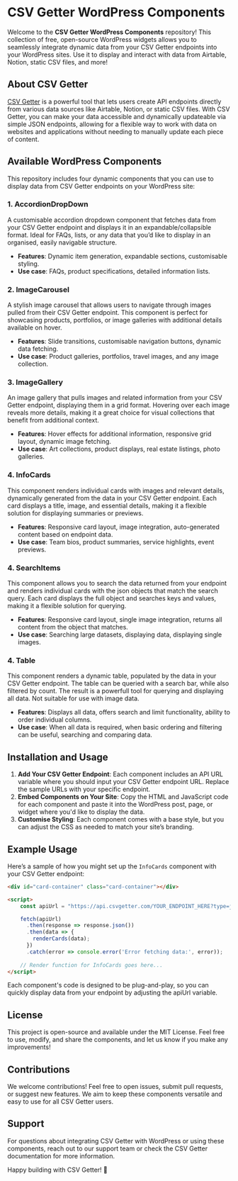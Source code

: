 # CSV Getter WordPress Components

Welcome to the **CSV Getter WordPress Components** repository! This collection of free, open-source WordPress widgets allows you to seamlessly integrate dynamic data from your CSV Getter endpoints into your WordPress sites. Use it to display and interact with data from Airtable, Notion, static CSV files, and more!

## About CSV Getter

[CSV Getter](https://csvgetter.com) is a powerful tool that lets users create API endpoints directly from various data sources like Airtable, Notion, or static CSV files. With CSV Getter, you can make your data accessible and dynamically updateable via simple JSON endpoints, allowing for a flexible way to work with data on websites and applications without needing to manually update each piece of content.

## Available WordPress Components

This repository includes four dynamic components that you can use to display data from CSV Getter endpoints on your WordPress site:

### 1. AccordionDropDown

A customisable accordion dropdown component that fetches data from your CSV Getter endpoint and displays it in an expandable/collapsible format. Ideal for FAQs, lists, or any data that you’d like to display in an organised, easily navigable structure.

- **Features**: Dynamic item generation, expandable sections, customisable styling.
- **Use case**: FAQs, product specifications, detailed information lists.

### 2. ImageCarousel

A stylish image carousel that allows users to navigate through images pulled from their CSV Getter endpoint. This component is perfect for showcasing products, portfolios, or image galleries with additional details available on hover.

- **Features**: Slide transitions, customisable navigation buttons, dynamic data fetching.
- **Use case**: Product galleries, portfolios, travel images, and any image collection.

### 3. ImageGallery

An image gallery that pulls images and related information from your CSV Getter endpoint, displaying them in a grid format. Hovering over each image reveals more details, making it a great choice for visual collections that benefit from additional context.

- **Features**: Hover effects for additional information, responsive grid layout, dynamic image fetching.
- **Use case**: Art collections, product displays, real estate listings, photo galleries.

### 4. InfoCards

This component renders individual cards with images and relevant details, dynamically generated from the data in your CSV Getter endpoint. Each card displays a title, image, and essential details, making it a flexible solution for displaying summaries or previews.

- **Features**: Responsive card layout, image integration, auto-generated content based on endpoint data.
- **Use case**: Team bios, product summaries, service highlights, event previews.

### 4. SearchItems

This component allows you to search the data returned from your endpoint and renders individual cards with the json objects that match the search query. Each card displays the full object and searches keys and values, making it a flexible solution for querying.

- **Features**: Responsive card layout, single image integration, returns all content from the object that matches.
- **Use case**: Searching large datasets, displaying data, displaying single images.

### 4. Table

This component renders a dynamic table, populated by the data in your CSV Getter endpoint. The table can be queried with a search bar, while also filtered by count. The result is a powerfull tool for querying and displaying all data. Not suitable for use with image data.

- **Features**: Displays all data, offers search and limit functionality, ability to order individual columns.
- **Use case**: When all data is required, when basic ordering and filtering can be useful, searching and comparing data.

## Installation and Usage

1. **Add Your CSV Getter Endpoint**: Each component includes an API URL variable where you should input your CSV Getter endpoint URL. Replace the sample URLs with your specific endpoint.
2. **Embed Components on Your Site**: Copy the HTML and JavaScript code for each component and paste it into the WordPress post, page, or widget where you'd like to display the data.
3. **Customise Styling**: Each component comes with a base style, but you can adjust the CSS as needed to match your site’s branding.

## Example Usage

Here’s a sample of how you might set up the `InfoCards` component with your CSV Getter endpoint:

```html
<div id="card-container" class="card-container"></div>

<script>
	const apiUrl = "https://api.csvgetter.com/YOUR_ENDPOINT_HERE?type=json_records";

	fetch(apiUrl)
	  .then(response => response.json())
	  .then(data => {
		renderCards(data);
	  })
	  .catch(error => console.error('Error fetching data:', error));
  
	// Render function for InfoCards goes here...
</script>
```

Each component's code is designed to be plug-and-play, so you can quickly display data from your endpoint by adjusting the apiUrl variable.

## License
This project is open-source and available under the MIT License. Feel free to use, modify, and share the components, and let us know if you make any improvements!

## Contributions
We welcome contributions! Feel free to open issues, submit pull requests, or suggest new features. We aim to keep these components versatile and easy to use for all CSV Getter users.

## Support
For questions about integrating CSV Getter with WordPress or using these components, reach out to our support team or check the CSV Getter documentation for more information.

Happy building with CSV Getter! 🎉